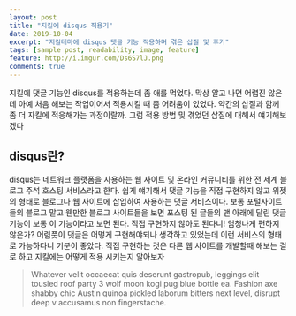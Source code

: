 ```yaml
---
layout: post
title: "지킬에 disqus 적용기"
date: 2019-10-04
excerpt: "지킬테마에 disqus 댓글 기능 적용하며 겪은 삽질 및 후기"
tags: [sample post, readability, image, feature]
feature: http://i.imgur.com/Ds6S7lJ.png
comments: true
---
```


지킬에 댓글 기능인 disqus를 적용하는데 좀 애를 먹었다. 막상 알고 나면 어렵진 않은데 아예 처음 해보는 작업이어서 적용시킬 때 좀 어려움이 있었다. 약간의 삽질과 함께 좀 더 자킬에 적응해가는 과정이랄까. 그럼 적용 방법 및 겪었던 삽질에 대해서 얘기해보겠다

## disqus란?

disqus는 네트워크 플랫폼을 사용하는 웹 사이트 및 온라인 커뮤니티를 위한 전 세계 블로그 주석 호스팅 서비스라고 한다. 쉽게 얘기해서 댓글 기능을 직접 구현하지 않고 위젯의 형태로 블로그나 웹 사이트에 삽입하여 사용하는 댓글 서비스이다. 보통 포털사이트들의 블로그 말고 웬만한 블로그 사이트들을 보면 포스팅 된 글들의
맨 아래에 달린 댓글 기능이 보통 이 기능이라고 보면 된다. 직접 구현하지 않아도 된다니! 엄청나게 편하지 않은가? 어렴풋이 댓글은 어떻게 구현해야되나 생각하고 있었는데 이런 서비스의 형태로 가능하다니 기분이 좋았다. 직접 구현하는 것은 다른 웹 사이트를 개발할때 해보는 걸로 하고 지킬에는 어떻게 적용 시키는지 알아보자

> Whatever velit occaecat quis deserunt gastropub, leggings elit tousled roof party 3 wolf moon kogi pug blue bottle ea. Fashion axe shabby chic Austin quinoa pickled laborum bitters next level, disrupt deep v accusamus non fingerstache.

